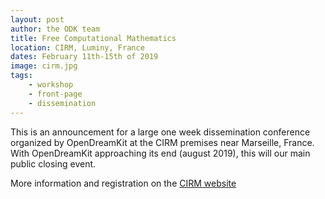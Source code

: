 ```yaml
---
layout: post
author: the ODK team
title: Free Computational Mathematics
location: CIRM, Luminy, France
dates: February 11th-15th of 2019
image: cirm.jpg
tags:
    - workshop
    - front-page
    - dissemination
---
```


This is an announcement for a large one week dissemination conference
organized by OpenDreamKit at the CIRM premises near Marseille, France.
With OpenDreamKit approaching its end (august 2019), this will our
main public closing event.

More information and registration on the [CIRM website](https://conferences.cirm-math.fr/1978.html)
